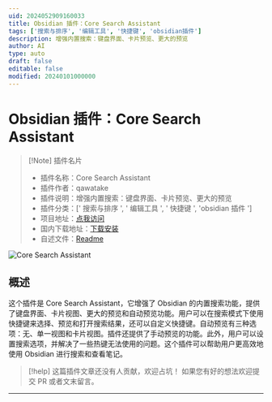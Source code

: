 ```yaml
---
uid: 2024052909160033
title: Obsidian 插件：Core Search Assistant
tags: ['搜索与排序', '编辑工具', '快捷键', 'obsidian插件']
description: 增强内置搜索：键盘界面、卡片预览、更大的预览
author: AI
type: auto
draft: false
editable: false
modified: 20240101000000
---
```


# Obsidian 插件：Core Search Assistant

> [!Note] 插件名片
> - 插件名称：Core Search Assistant
> - 插件作者：qawatake
> - 插件说明：增强内置搜索：键盘界面、卡片预览、更大的预览
> - 插件分类：[' 搜索与排序 ', ' 编辑工具 ', ' 快捷键 ', 'obsidian 插件 ']
> - 项目地址：[点我访问](https://github.com/qawatake/obsidian-core-search-assistant-plugin)
> - 国内下载地址：[下载安装](https://pkmer.cn/products/plugin/pluginMarket/?obsidian-core-search-assistant-plugin)
> - 自述文件：[Readme](https://ghproxy.net/https://raw.githubusercontent.com/qawatake/obsidian-core-search-assistant-plugin/main/README.md)

![Core Search Assistant](https://cdn.pkmer.cn/covers/obsidian-core-search-assistant-plugin.png!pkmer)

## 概述

这个插件是 Core Search Assistant，它增强了 Obsidian 的内置搜索功能，提供了键盘界面、卡片视图、更大的预览和自动预览功能。用户可以在搜索模式下使用快捷键来选择、预览和打开搜索结果，还可以自定义快捷键。自动预览有三种选项：无、单一视图和卡片视图。插件还提供了手动预览的功能。此外，用户可以设置搜索选项，并解决了一些热键无法使用的问题。这个插件可以帮助用户更高效地使用 Obsidian 进行搜索和查看笔记。

> [!help]
> 这篇插件文章还没有人贡献，欢迎占坑！
> 如果您有好的想法欢迎提交 PR 或者文末留言。

---




